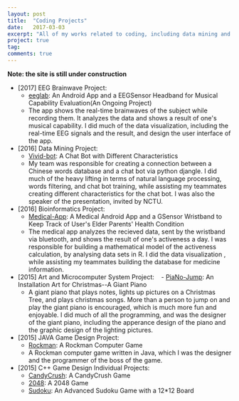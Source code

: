```yaml
---
layout: post
title:  "Coding Projects"
date:   2017-03-03
excerpt: "All of my works related to coding, including data mining and visualization."
project: true
tag:
comments: true
---
```


**Note: the site is still under construction**

- [2017] EEG Brainwave Project:
    - <a href="https://github.com/EnyaKo/eeglab">eeglab</a>: An Android App and a EEGSensor Headband for Musical Capability Evaluation(An Ongoing Project)
    - The app shows the real-time brainwaves of the subject while recording them. It analyzes the data and shows a result of one's musical capability. I did much of the data visualization, including the real-time EEG signals and the result, and design the user interface of the app.  
- [2016] Data Mining Project:
    - <a href="https://github.com/Lee-W/vivid-bot">Vivid-bot</a>: A Chat Bot with Different Characteristics
    - My team was responsible for creating a connection between a Chinese words database and a chat bot via python djangle. I did much of the heavy lifting in terms of natural language processing, words filtering, and chat bot training, while assisting my teammates creating different characteristics for the chat bot. I was also the speaker of the presentation, invited by NCTU.
- [2016] Bioinformatics Project:
    - <a href="https://github.com/EnyaKo/Medical-App">Medical-App</a>: A Medical Android App and a GSensor Wristband to Keep Track of User's Elder Parents' Health Condition
    - The medical app analyzes the recieved data, sent by the wristband via bluetooth, and shows the result of one's activeness a day. I was responsible for building a mathematical model of the activeness calculation, by analysing data sets in R. I did the data visualization , while assisting my teammates building the database for medicine information. 
- [2015] Art and Microcomputer System Project:
    - <a href="https://github.com/EnyaKo/PiaNo-Jump">PiaNo-Jump</a>: An Installation Art for Christmas--A Giant Piano
    - A giant piano that plays notes, lights up pictures on a Christmas Tree, and plays christmas songs. More than a person to jump on and play the giant piano is encouraged, which is much more fun and enjoyable. I did much of all the programming, and was the designer of the giant piano, including the apperance design of the piano and the graphic design of the lighting pictures. 
- [2015] JAVA Game Design Project:
    - <a href="https://github.com/EnyaKo/Rockman">Rockman</a>: A Rockman Computer Game
    - A Rockman computer game written in Java, which I was the designer and the programmer of the boss of the game.
- [2015] C++ Game Design Individual Projects:
    - <a href="https://github.com/EnyaKo/CandyCrush">CandyCrush</a>: A CandyCrush Game
    - <a href="https://github.com/EnyaKo/2048">2048</a>: A 2048 Game
    - <a href="https://github.com/EnyaKo/Sudoku">Sudoku</a>: An Advanced Sudoku Game with a 12*12 Board
